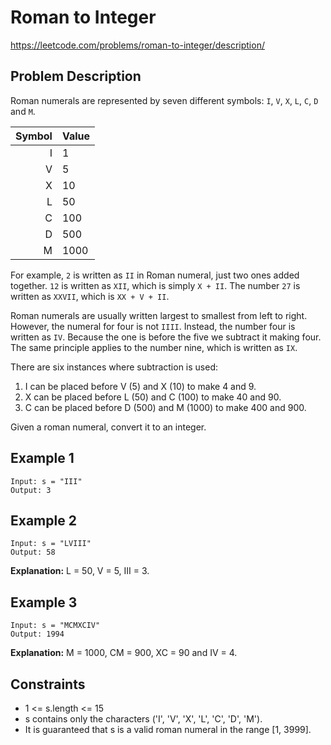 # Roman to Integer

https://leetcode.com/problems/roman-to-integer/description/

## Problem Description

Roman numerals are represented by seven different symbols: `I`, `V`, `X`, `L`, `C`, `D` and `M`.

| Symbol | Value |
|-------:|:------|
|      I | 1     |
|      V | 5     |
|      X | 10    |
|      L | 50    |
|      C | 100   |
|      D | 500   |
|      M | 1000  |

For example, `2` is written as `II` in Roman numeral, just two ones added together. `12` is written as `XII`, which is
simply `X + II`. The number `27` is written as `XXVII`, which is `XX + V + II`.

Roman numerals are usually written largest to smallest from left to right. However, the numeral for four is not `IIII`.
Instead, the number four is written as `IV`. Because the one is before the five we subtract it making four.
The same principle applies to the number nine, which is written as `IX`.

There are six instances where subtraction is used:

1. I can be placed before V (5) and X (10) to make 4 and 9.
2. X can be placed before L (50) and C (100) to make 40 and 90.
3. C can be placed before D (500) and M (1000) to make 400 and 900.

Given a roman numeral, convert it to an integer.

## Example 1

```text
Input: s = "III"
Output: 3
```

## Example 2

```text
Input: s = "LVIII"
Output: 58
```

**Explanation:** L = 50, V = 5, III = 3.

## Example 3

```text
Input: s = "MCMXCIV"
Output: 1994
```

**Explanation:** M = 1000, CM = 900, XC = 90 and IV = 4.

## Constraints

- 1 <= s.length <= 15
- s contains only the characters ('I', 'V', 'X', 'L', 'C', 'D', 'M').
- It is guaranteed that s is a valid roman numeral in the range [1, 3999].

